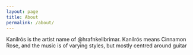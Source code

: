 ```yaml
---
layout: page
title: About
permalink: /about/
---
```

Kanilrós is the artist name of @hrafnkellbrimar. Kanilrós means Cinnamon Rose, and the music is of varying styles, but mostly centred around guitar 